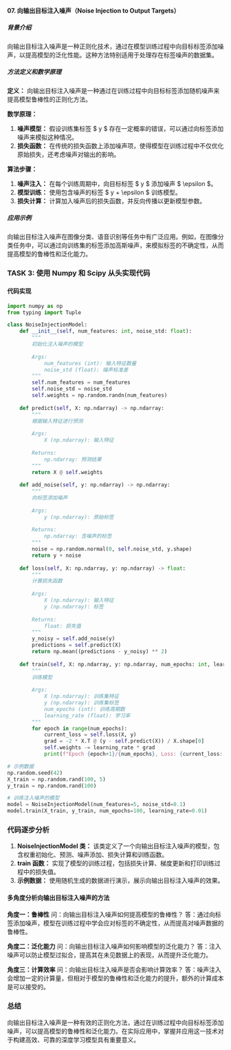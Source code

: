 
#### 07. 向输出目标注入噪声（Noise Injection to Output Targets）

##### 背景介绍
向输出目标注入噪声是一种正则化技术，通过在模型训练过程中向目标标签添加噪声，以提高模型的泛化性能。这种方法特别适用于处理存在标签噪声的数据集。

##### 方法定义和数学原理
**定义：** 向输出目标注入噪声是一种通过在训练过程中向目标标签添加随机噪声来提高模型鲁棒性的正则化方法。

**数学原理：**

1. **噪声模型：** 假设训练集标签 $ y $ 存在一定概率的错误，可以通过向标签添加噪声来模拟这种情况。
2. **损失函数：** 在传统的损失函数上添加噪声项，使得模型在训练过程中不仅优化原始损失，还考虑噪声对输出的影响。

**算法步骤：**

1. **噪声注入：** 在每个训练周期中，向目标标签 $ y $ 添加噪声 $ \epsilon $。
2. **模型训练：** 使用包含噪声的标签 $ y + \epsilon $ 训练模型。
3. **损失计算：** 计算加入噪声后的损失函数，并反向传播以更新模型参数。

##### 应用示例
向输出目标注入噪声在图像分类、语音识别等任务中有广泛应用。例如，在图像分类任务中，可以通过向训练集的标签添加高斯噪声，来模拟标签的不确定性，从而提高模型的鲁棒性和泛化能力。

### TASK 3: 使用 Numpy 和 Scipy 从头实现代码

#### 代码实现

```python
import numpy as np
from typing import Tuple

class NoiseInjectionModel:
    def __init__(self, num_features: int, noise_std: float):
        """
        初始化注入噪声的模型
        
        Args:
            num_features (int): 输入特征数量
            noise_std (float): 噪声标准差
        """
        self.num_features = num_features
        self.noise_std = noise_std
        self.weights = np.random.randn(num_features)
    
    def predict(self, X: np.ndarray) -> np.ndarray:
        """
        根据输入特征进行预测
        
        Args:
            X (np.ndarray): 输入特征
        
        Returns:
            np.ndarray: 预测结果
        """
        return X @ self.weights
    
    def add_noise(self, y: np.ndarray) -> np.ndarray:
        """
        向标签添加噪声
        
        Args:
            y (np.ndarray): 原始标签
        
        Returns:
            np.ndarray: 含噪声的标签
        """
        noise = np.random.normal(0, self.noise_std, y.shape)
        return y + noise
    
    def loss(self, X: np.ndarray, y: np.ndarray) -> float:
        """
        计算损失函数
        
        Args:
            X (np.ndarray): 输入特征
            y (np.ndarray): 标签
        
        Returns:
            float: 损失值
        """
        y_noisy = self.add_noise(y)
        predictions = self.predict(X)
        return np.mean((predictions - y_noisy) ** 2)
    
    def train(self, X: np.ndarray, y: np.ndarray, num_epochs: int, learning_rate: float):
        """
        训练模型
        
        Args:
            X (np.ndarray): 训练集特征
            y (np.ndarray): 训练集标签
            num_epochs (int): 训练周期数
            learning_rate (float): 学习率
        """
        for epoch in range(num_epochs):
            current_loss = self.loss(X, y)
            grad = -2 * X.T @ (y - self.predict(X)) / X.shape[0]
            self.weights -= learning_rate * grad
            print(f"Epoch {epoch+1}/{num_epochs}, Loss: {current_loss:.4f}")

# 示例数据
np.random.seed(42)
X_train = np.random.rand(100, 5)
y_train = np.random.rand(100)

# 训练注入噪声的模型
model = NoiseInjectionModel(num_features=5, noise_std=0.1)
model.train(X_train, y_train, num_epochs=100, learning_rate=0.01)
```

### 代码逐步分析

1. **NoiseInjectionModel 类：** 该类定义了一个向输出目标注入噪声的模型，包含权重初始化、预测、噪声添加、损失计算和训练函数。
2. **train 函数：** 实现了模型的训练过程，包括损失计算、梯度更新和打印训练过程中的损失值。
3. **示例数据：** 使用随机生成的数据进行演示，展示向输出目标注入噪声的效果。

#### 多角度分析向输出目标注入噪声的方法

**角度一：鲁棒性**
问：向输出目标注入噪声如何提高模型的鲁棒性？
答：通过向标签添加噪声，模型在训练过程中学会应对标签的不确定性，从而提高对噪声数据的鲁棒性。

**角度二：泛化能力**
问：向输出目标注入噪声如何影响模型的泛化能力？
答：注入噪声可以防止模型过拟合，提高其在未见数据上的表现，从而提升泛化能力。

**角度三：计算效率**
问：向输出目标注入噪声是否会影响计算效率？
答：噪声注入会增加一定的计算量，但相对于模型的鲁棒性和泛化能力的提升，额外的计算成本是可以接受的。

### 总结

向输出目标注入噪声是一种有效的正则化方法，通过在训练过程中向目标标签添加噪声，可以提高模型的鲁棒性和泛化能力。在实际应用中，掌握并应用这一技术对于构建高效、可靠的深度学习模型具有重要意义。